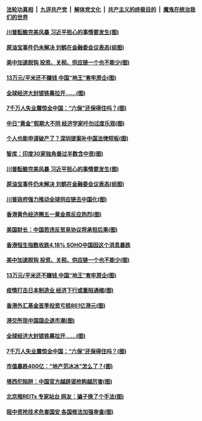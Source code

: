 

####  [法轮功真相](../../../../basic/blob/master/README.md?t=05052001) &nbsp;|&nbsp; [九评共产党](../../../../9ping.md/blob/master/README.md?t=05052001) &nbsp;|&nbsp; [解体党文化](../../../../jtdwh.md/blob/master/README.md?t=05052001)  &nbsp;|&nbsp; [共产主义的终极目的](../../../../gczydzjmd.md/blob/master/README.md?t=05052001) &nbsp;|&nbsp; [魔鬼在统治我们的世界](../../../../mgztzwmdsj.md/blob/master/README.md?t=05052001) 

#### [川普酝酿完美风暴 习近平担心的事情要发生(图)](../pages/p5/932116.md?t=05052001) 

#### [原油宝事件仍未解决 刘鹤在金融委会议表态(组图)](../pages/p5/932122.md?t=05052001) 

#### [美中加速脱钩 投资、关税、供应链一个也不能少(图)](../pages/p5/932099.md?t=05052001) 

#### [13万元/平米还不赚钱 中国“地王”套牢房企(图)](../pages/p5/932092.md?t=05052001) 

#### [全球经济大封锁铁幕拉开……(图)](../pages/p5/932024.md?t=05052001) 

#### [7千万人失业震惊全中国：“六保”还保得住吗？(图)](../pages/p5/932049.md?t=05052001) 

#### [中日“黄金”假期大不同 经济学家吁勿过度乐观(图)](../pages/p5/932194.md?t=05052001) 

#### [个人也能申请破产了？深圳提案补中国法律短板(图)](../pages/p5/932176.md?t=05052001) 

#### [智库：印度30家独角兽过半数含中资(图)](../pages/p5/932174.md?t=05052001) 

#### [川普酝酿完美风暴 习近平担心的事情要发生(图)](../pages/p5/932116.md?t=05052001) 

#### [原油宝事件仍未解决 刘鹤在金融委会议表态(组图)](../pages/p5/932122.md?t=05052001) 

#### [川普政府强力推动全球供应链去中国化(图)](../pages/p5/932143.md?t=05052001) 

#### [香港黄色经济圈五一黄金周反应热烈(图)](../pages/p5/932137.md?t=05052001) 

#### [美国财长：中国若违反贸易协议将承担后果(图)](../pages/p5/932134.md?t=05052001) 

#### [香港恒生指数收跌4.18% SOHO中国因这个消息暴跌](../pages/p5/932100.md?t=05052001) 

#### [美中加速脱钩 投资、关税、供应链一个也不能少(图)](../pages/p5/932099.md?t=05052001) 

#### [13万元/平米还不赚钱 中国“地王”套牢房企(图)](../pages/p5/932092.md?t=05052001) 

#### [疫情打击日本制造业 经济下行或重陷通缩(图)](../pages/p5/932084.md?t=05052001) 

#### [香港外汇基金首季投资亏损861亿港元(图)](../pages/p5/932077.md?t=05052001) 

#### [港交所现中国国企退市潮(图)](../pages/p5/932073.md?t=05052001) 

#### [全球经济大封锁铁幕拉开……(图)](../pages/p5/932024.md?t=05052001) 

#### [7千万人失业震惊全中国：“六保”还保得住吗？(图)](../pages/p5/932049.md?t=05052001) 

#### [市值暴跌400亿：“地产范冰冰”怎么了？(图)](../pages/p5/932046.md?t=05052001) 

#### [塔西佗陷阱：中国官方越辟谣抢购越厉害(图)](../pages/p5/932033.md?t=05052001) 

#### [北京推REITs 专家站台 网友：骗子换了个手法(图)](../pages/p5/932050.md?t=05052001) 

#### [阻中资抢技术危害国安 各国修法加强审查(图)](../pages/p5/932048.md?t=05052001) 

